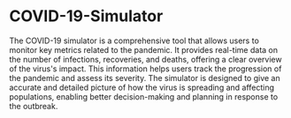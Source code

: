 # COVID-19-Simulator

The COVID-19 simulator is a comprehensive tool that allows users to monitor key metrics related to the pandemic. It provides real-time data on the number of infections, recoveries, and deaths, offering a clear overview of the virus's impact. This information helps users track the progression of the pandemic and assess its severity. The simulator is designed to give an accurate and detailed picture of how the virus is spreading and affecting populations, enabling better decision-making and planning in response to the outbreak.
